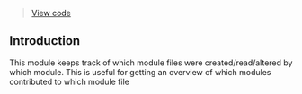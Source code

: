 > [View code](https://github.com/obsidian-html/obsidian-html/blob/master/obsidianhtml/modules/builtin/resource_logger.py)

## Introduction
This module keeps track of which module files were created/read/altered by which module. This is useful for getting an overview of which modules contributed to which module file